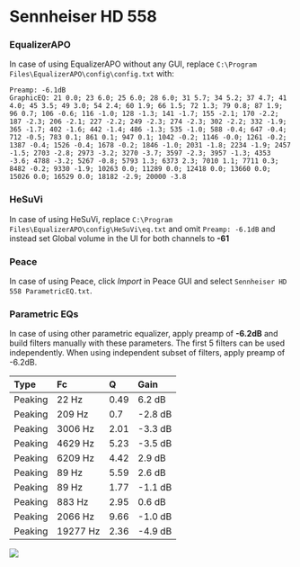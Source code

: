 # Sennheiser HD 558

### EqualizerAPO
In case of using EqualizerAPO without any GUI, replace `C:\Program Files\EqualizerAPO\config\config.txt`
with:
```
Preamp: -6.1dB
GraphicEQ: 21 0.0; 23 6.0; 25 6.0; 28 6.0; 31 5.7; 34 5.2; 37 4.7; 41 4.0; 45 3.5; 49 3.0; 54 2.4; 60 1.9; 66 1.5; 72 1.3; 79 0.8; 87 1.9; 96 0.7; 106 -0.6; 116 -1.0; 128 -1.3; 141 -1.7; 155 -2.1; 170 -2.2; 187 -2.3; 206 -2.1; 227 -2.2; 249 -2.3; 274 -2.3; 302 -2.2; 332 -1.9; 365 -1.7; 402 -1.6; 442 -1.4; 486 -1.3; 535 -1.0; 588 -0.4; 647 -0.4; 712 -0.5; 783 0.1; 861 0.1; 947 0.1; 1042 -0.2; 1146 -0.0; 1261 -0.2; 1387 -0.4; 1526 -0.4; 1678 -0.2; 1846 -1.0; 2031 -1.8; 2234 -1.9; 2457 -1.5; 2703 -2.8; 2973 -3.2; 3270 -3.7; 3597 -2.3; 3957 -1.3; 4353 -3.6; 4788 -3.2; 5267 -0.8; 5793 1.3; 6373 2.3; 7010 1.1; 7711 0.3; 8482 -0.2; 9330 -1.9; 10263 0.0; 11289 0.0; 12418 0.0; 13660 0.0; 15026 0.0; 16529 0.0; 18182 -2.9; 20000 -3.8
```

### HeSuVi
In case of using HeSuVi, replace `C:\Program Files\EqualizerAPO\config\HeSuVi\eq.txt` and omit `Preamp:
-6.1dB` and instead set Global volume in the UI for both channels to **-61**

### Peace
In case of using Peace, click *Import* in Peace GUI and select `Sennheiser HD 558 ParametricEQ.txt`.

### Parametric EQs
In case of using other parametric equalizer, apply preamp of **-6.2dB** and build filters manually
with these parameters. The first 5 filters can be used independently.
When using independent subset of filters, apply preamp of -6.2dB.

| Type    | Fc       |    Q | Gain    |
|:--------|:---------|:-----|:--------|
| Peaking | 22 Hz    | 0.49 | 6.2 dB  |
| Peaking | 209 Hz   | 0.7  | -2.8 dB |
| Peaking | 3006 Hz  | 2.01 | -3.3 dB |
| Peaking | 4629 Hz  | 5.23 | -3.5 dB |
| Peaking | 6209 Hz  | 4.42 | 2.9 dB  |
| Peaking | 89 Hz    | 5.59 | 2.6 dB  |
| Peaking | 89 Hz    | 1.77 | -1.1 dB |
| Peaking | 883 Hz   | 2.95 | 0.6 dB  |
| Peaking | 2066 Hz  | 9.66 | -1.0 dB |
| Peaking | 19277 Hz | 2.36 | -4.9 dB |

![](https://raw.githubusercontent.com/jaakkopasanen/AutoEq/master/results/headphonecom/sbaf-serious/Sennheiser%20HD%20558/Sennheiser%20HD%20558.png)